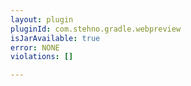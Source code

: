 ```yaml
---
layout: plugin
pluginId: com.stehno.gradle.webpreview
isJarAvailable: true
error: NONE
violations: []

---
```

